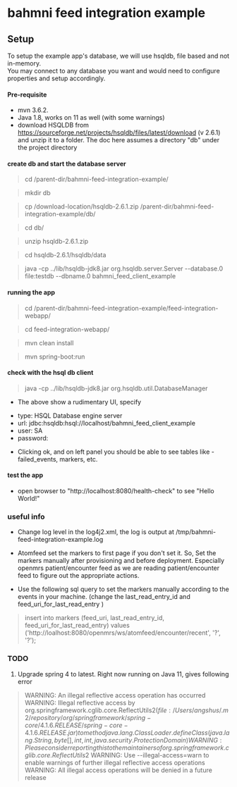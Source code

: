 # bahmni feed integration example


## Setup
To setup the example app's database, we will use hsqldb, file based and not in-memory.  
You may connect to any database you want and would need to configure properties and setup accordingly.

#### Pre-requisite
* mvn 3.6.2. 
* Java 1.8, works on 11 as well (with some warnings) 
* download HSQLDB from https://sourceforge.net/projects/hsqldb/files/latest/download (v 2.6.1) and unzip it to a folder.
The doc here assumes a directory "db" under the project directory

#### create db and start the database server
> cd /parent-dir/bahmni-feed-integration-example/

> mkdir db

> cp /download-location/hsqldb-2.6.1.zip /parent-dir/bahmni-feed-integration-example/db/

> cd db/

> unzip hsqldb-2.6.1.zip

> cd hsqldb-2.6.1/hsqldb/data

> java -cp ../lib/hsqldb-jdk8.jar org.hsqldb.server.Server --database.0 file:testdb --dbname.0 bahmni_feed_client_example


####  running the app
> cd /parent-dir/bahmni-feed-integration-example/feed-integration-webapp/

> cd feed-integration-webapp/

> mvn clean install 

> mvn spring-boot:run

####  check with the hsql db client 
> java -cp ../lib/hsqldb-jdk8.jar org.hsqldb.util.DatabaseManager

* The above show a rudimentary UI, specify
- type: HSQL Database engine server 
- url: jdbc:hsqldb:hsql://localhost/bahmni_feed_client_example
- user: SA
- password: 

* Clicking ok, and on left panel you should be able to see tables like - failed_events, markers, etc. 
 
 
 ####  test the app
 * open browser to "http://localhost:8080/health-check" to see "Hello World!"
 
 
 ### useful info
 * Change log level in the log4j2.xml, the log is output at /tmp/bahmni-feed-integration-example.log
 * Atomfeed set the markers to first page if you don't set it. 
 So, Set the markers manually after provisioning and before deployment. Especially openmrs patient/encounter feed as we are reading patient/encounter feed to figure out the appropriate actions.
 
 * Use the following sql query to set the markers manually according to the events in your machine. 
 (change the last_read_entry_id and feed_uri_for_last_read_entry )
 
 > insert into markers (feed_uri, last_read_entry_id, feed_uri_for_last_read_entry) 
     values ('http://loalhost:8080/openmrs/ws/atomfeed/encounter/recent', '?', '?');
 
 ### TODO
 1. Upgrade spring 4 to latest. Right now running on Java 11, gives following error
 >  WARNING: An illegal reflective access operation has occurred
    WARNING: Illegal reflective access by org.springframework.cglib.core.ReflectUtils$2 (file:/Users/angshus/.m2/repository/org/springframework/spring-core/4.1.6.RELEASE/spring-core-4.1.6.RELEASE.jar) to method java.lang.ClassLoader.defineClass(java.lang.String,byte[],int,int,java.security.ProtectionDomain)
    WARNING: Please consider reporting this to the maintainers of org.springframework.cglib.core.ReflectUtils$2
    WARNING: Use --illegal-access=warn to enable warnings of further illegal reflective access operations
    WARNING: All illegal access operations will be denied in a future release 
